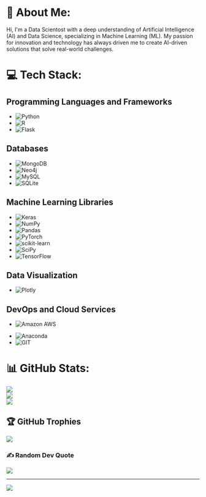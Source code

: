 # 💫 About Me:
Hi, I'm a Data Scientost with a deep understanding of Artificial Intelligence (AI) and Data Science, specializing in Machine Learning (ML). My passion for innovation and technology has always driven me to create AI-driven solutions that solve real-world challenges.


# 💻 Tech Stack:

## Programming Languages and Frameworks
- ![Python](https://img.shields.io/badge/python-3670A0?style=for-the-badge&logo=python&logoColor=ffdd54)
- ![R](https://img.shields.io/badge/r-%23276DC3.svg?style=for-the-badge&logo=r&logoColor=white)
- ![Flask](https://img.shields.io/badge/Flask-000000?style=for-the-badge&logo=flask&logoColor=white)

## Databases
- ![MongoDB](https://img.shields.io/badge/MongoDB-%2347A248.svg?style=for-the-badge&logo=mongodb&logoColor=white)
- ![Neo4j](https://img.shields.io/badge/Neo4j-008CC1?style=for-the-badge&logo=neo4j&logoColor=white)
- ![MySQL](https://img.shields.io/badge/mysql-%2300f.svg?style=for-the-badge&logo=mysql&logoColor=white)
- ![SQLite](https://img.shields.io/badge/sqlite-%2307405e.svg?style=for-the-badge&logo=sqlite&logoColor=white)

## Machine Learning Libraries
- ![Keras](https://img.shields.io/badge/Keras-%23D00000.svg?style=for-the-badge&logo=Keras&logoColor=white)
- ![NumPy](https://img.shields.io/badge/numpy-%23013243.svg?style=for-the-badge&logo=numpy&logoColor=white)
- ![Pandas](https://img.shields.io/badge/pandas-%23150458.svg?style=for-the-badge&logo=pandas&logoColor=white)
- ![PyTorch](https://img.shields.io/badge/PyTorch-%23EE4C2C.svg?style=for-the-badge&logo=PyTorch&logoColor=white)
- ![scikit-learn](https://img.shields.io/badge/scikit--learn-%23F7931E.svg?style=for-the-badge&logo=scikit-learn&logoColor=white)
- ![SciPy](https://img.shields.io/badge/SciPy-%230C55A5.svg?style=for-the-badge&logo=scipy&logoColor=white)
- ![TensorFlow](https://img.shields.io/badge/TensorFlow-%23FF6F00.svg?style=for-the-badge&logo=TensorFlow&logoColor=white)

## Data Visualization
- ![Plotly](https://img.shields.io/badge/Plotly-%233F4F75.svg?style=for-the-badge&logo=plotly&logoColor=white)

## DevOps and Cloud Services
<!-- - ![Apache](https://img.shields.io/badge/apache-%23D42029.svg?style=for-the-badge&logo=apache&logoColor=white) -->
<!-- - ![Docker](https://img.shields.io/badge/Docker-4059f7?style=for-the-badge&logo=Docker&logoColor=4059f7&color=c7cced) -->
- ![Amazon AWS](https://img.shields.io/badge/Amazon_AWS-FF9900?style=for-the-badge&logo=amazonaws&logoColor=white)
<!-- - ![Kubernetes](https://img.shields.io/badge/Kubernetes-black?style=for-the-badge&logo=Kubernetes&logoColor=white&color=%23771bb5) -->
<!-- - ![Airflow](https://img.shields.io/badge/Airflow-017CEE?style=for-the-badge&logo=Apache%20Airflow&logoColor=white) -->
<!-- - ![Mlflow](https://img.shields.io/badge/Mlflow-black?style=for-the-badge&logo=Mlflow&logoColor=27c3e6&color=2e3a87) -->
- ![Anaconda](https://img.shields.io/badge/Anaconda-%2344A833.svg?style=for-the-badge&logo=anaconda&logoColor=white)
- ![GIT](https://img.shields.io/badge/GIT-E44C30?style=for-the-badge&logo=git&logoColor=white)

# 📊 GitHub Stats:
![](https://github-readme-stats.vercel.app/api?username=ahm3dalali&theme=graywhite&hide_border=false&include_all_commits=true&count_private=true)<br/>
![](https://github-readme-streak-stats.herokuapp.com/?user=ahm3dalali&theme=graywhite&hide_border=false)<br/>
![](https://github-readme-stats.vercel.app/api/top-langs/?username=ahm3dalali&theme=graywhite&hide_border=false&include_all_commits=true&count_private=true&layout=compact)

## 🏆 GitHub Trophies
![](https://github-profile-trophy.vercel.app/?username=ahm3dalali&theme=flat&no-frame=true&no-bg=false&margin-w=4)

### ✍️ Random Dev Quote
![](https://quotes-github-readme.vercel.app/api?type=horizontal&theme=radical)

---
[![](https://visitcount.itsvg.in/api?id=ahm3dalali&icon=2&color=12)](https://visitcount.itsvg.in)
